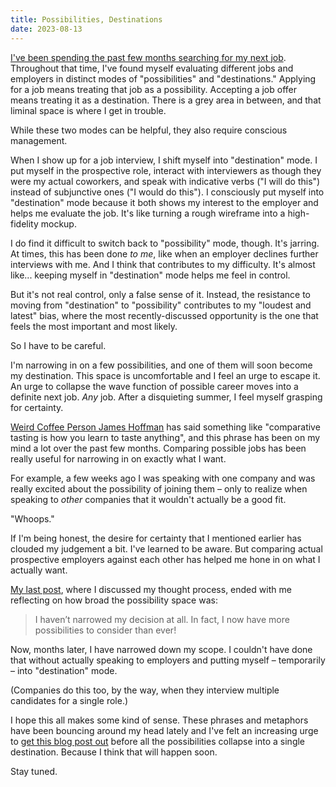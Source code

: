 ```yaml
---
title: Possibilities, Destinations
date: 2023-08-13
---
```


[I've been spending the past few months searching for my next job](/blog/what-next/). Throughout that time, I've found myself evaluating different jobs and employers in distinct modes of "possibilities" and "destinations." Applying for a job means treating that job as a possibility. Accepting a job offer means treating it as a destination. There is a grey area in between, and that liminal space is where I get in trouble.

While these two modes can be helpful, they also require conscious management.

When I show up for a job interview, I shift myself into "destination" mode. I put myself in the prospective role, interact with interviewers as though they were my actual coworkers, and speak with indicative verbs ("I will do this") instead of subjunctive ones ("I would do this"). I consciously put myself into "destination" mode because it both shows my interest to the employer and helps me evaluate the job. It's like turning a rough wireframe into a high-fidelity mockup.

I do find it difficult to switch back to "possibility" mode, though. It's jarring. At times, this has been done _to me_, like when an employer declines further interviews with me. And I think that contributes to my difficulty. It's almost like... keeping myself in "destination" mode helps me feel in control.

But it's not real control, only a false sense of it. Instead, the resistance to moving from "destination" to "possibility" contributes to my "loudest and latest" bias, where the most recently-discussed opportunity is the one that feels the most important and most likely.

So I have to be careful.

I'm narrowing in on a few possibilities, and one of them will soon become my destination. This space is uncomfortable and I feel an urge to escape it. An urge to collapse the wave function of possible career moves into a definite next job. _Any_ job. After a disquieting summer, I feel myself grasping for certainty.

[Weird Coffee Person James Hoffman](https://www.jameshoffmann.co.uk) has said something like "comparative tasting is how you learn to taste anything", and this phrase has been on my mind a lot over the past few months. Comparing possible jobs has been really useful for narrowing in on exactly what I want.

For example, a few weeks ago I was speaking with one company and was really excited about the possibility of joining them – only to realize when speaking to _other_ companies that it wouldn't actually be a good fit.

"Whoops."

If I'm being honest, the desire for certainty that I mentioned earlier has clouded my judgement a bit. I've learned to be aware. But comparing actual prospective employers against each other has helped me hone in on what I actually want.

[My last post](/blog/what-next/), where I discussed my thought process, ended with me reflecting on how broad the possibility space was:

> I haven’t narrowed my decision at all. In fact, I now have more possibilities to consider than ever!

Now, months later, I have narrowed down my scope. I couldn't have done that without actually speaking to employers and putting myself – temporarily – into "destination" mode.

(Companies do this too, by the way, when they interview multiple candidates for a single role.)

I hope this all makes some kind of sense. These phrases and metaphors have been bouncing around my head lately and I've felt an increasing urge to [get this blog post out](/blog/contemporaneous-blogging/) before all the possibilities collapse into a single destination. Because I think that will happen soon.

Stay tuned.
